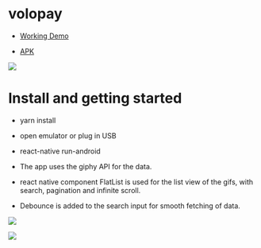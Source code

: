 # volopay

- <a href="https://firebasestorage.googleapis.com/v0/b/gagan27.appspot.com/o/WhatsApp%20Video%202022-05-15%20at%2012.34.38%20PM.mp4?alt=media&token=1c47fd4f-31fd-4228-a70b-bc9e6f9e48f2" >Working Demo</a>

- <a href="https://drive.google.com/file/d/14Zpttjpl6uOQQqbgxNG8om2jY-yD7bOI/view?usp=sharing" >APK</a>

![](https://firebasestorage.googleapis.com/v0/b/gagan27.appspot.com/o/main.jpeg?alt=media&token=8722ede7-1d48-43ed-aa5c-9dd5e1865884)

# Install and getting started
- yarn install
- open emulator or plug in USB
- react-native run-android

- The app uses the giphy API for the data.
- react native component FlatList is used for the list view of the gifs, with search, pagination and infinite scroll.
- Debounce is added to the search input for smooth fetching of data.

![](https://firebasestorage.googleapis.com/v0/b/gagan27.appspot.com/o/cats.jpeg?alt=media&token=f31d9390-f0d7-4342-865f-4d65c7d047ad)

![](https://firebasestorage.googleapis.com/v0/b/gagan27.appspot.com/o/ipl.jpeg?alt=media&token=251fb594-d5db-42f3-89f1-253c56edc9ed)
